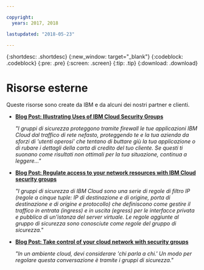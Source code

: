 ```yaml
---

copyright:
  years: 2017, 2018

lastupdated: "2018-05-23"

---
```


{:shortdesc: .shortdesc}
{:new_window: target="_blank"}
{:codeblock: .codeblock}
{:pre: .pre}
{:screen: .screen}
{:tip: .tip}
{:download: .download}

# Risorse esterne

Queste risorse sono create da IBM e da alcuni dei nostri partner e clienti.

* [**Blog Post: Illustrating Uses of IBM Cloud Security Groups**](https://admin.blogs.prd.ibm.event.ibm.com/blogs/bluemix/2018/05/illustrating-uses-ibm-cloud-security-groups/)

    *"I gruppi di sicurezza proteggono tramite firewall le tue applicazioni IBM Cloud dal traffico di rete nefasto, proteggendo te e la tua azienda da sforzi di 'utenti operosi' che tentano di buttare giù la tua applicazione o di rubare i dettagli della carta di credito del tuo cliente. Se questi ti suonano come risultati non ottimali per la tua situazione, continua a leggere…"*
    
* [**Blog Post: Regulate access to your network resources with IBM Cloud security groups**](https://admin.blogs.prd.ibm.event.ibm.com/blogs/bluemix/2017/09/network-security-groups/)

    *"I gruppi di sicurezza di IBM Cloud sono una serie di regole di filtro IP (regole a cinque tuple: IP di destinazione e di origine, porta di destinazione e di origine e protocollo) che definiscono come gestire il traffico in entrata (ingress) e in uscita (egress) per le interfacce privata e pubblica di un'istanza del server virtuale. Le regole aggiunte al gruppo di sicurezza sono conosciute come regole del gruppo di sicurezza."*

* [**Blog Post: Take control of your cloud network with security groups**](https://www.ibm.com/blogs/bluemix/2017/11/security-groups/)

    *"In un ambiente cloud, devi considerare 'chi parla a chi.' Un modo per regolare questa conversazione è tramite i gruppi di sicurezza."*
